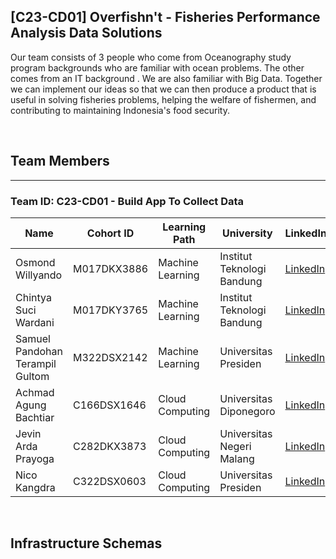 ## [C23-CD01] Overfishn't - Fisheries Performance Analysis Data Solutions
Our team consists of 3 people who come from Oceanography study program backgrounds who are familiar with ocean problems. The other comes from an IT background . We are also familiar with Big Data. Together we can implement our ideas so that we can then produce a product that is useful in solving fisheries problems, helping the welfare of fishermen, and contributing to maintaining Indonesia's food security.

<br>



## Team Members
---
### Team ID: C23-CD01 - Build App To Collect Data
| Name                            | Cohort ID          | Learning Path    | University                 | LinkedIn                                                                |
| ------------------------------- | ------------------ | ---------------- | -------------------------- | ----------------------------------------------------------------------- |
| Osmond Willyando                | M017DKX3886        | Machine Learning | Institut Teknologi Bandung | [LinkedIn](https://www.linkedin.com/in/osmond-willyando/)               |
| Chintya Suci Wardani            | M017DKY3765        | Machine Learning | Institut Teknologi Bandung | [LinkedIn](https://www.linkedin.com/in/chintya-suci-wardani-933004194/) |
| Samuel Pandohan Terampil Gultom | M322DSX2142        | Machine Learning | Universitas Presiden       | [LinkedIn](https://www.linkedin.com/in/pandohansamuel19/)               |
| Achmad Agung Bachtiar           | C166DSX1646        | Cloud Computing  | Universitas Diponegoro     | [LinkedIn](https://www.linkedin.com/in/achmaadagung/)                   |
| Jevin Arda Prayoga              | C282DKX3873        | Cloud Computing  | Universitas Negeri Malang  | [LinkedIn](https://www.linkedin.com/in/jevinarda/)                      |
| Nico Kangdra                    | C322DSX0603        | Cloud Computing  | Universitas Presiden       | [LinkedIn](https://www.linkedin.com/in/nico-kangdra-10378326a/)         |
<br>

## Infrastructure Schemas

